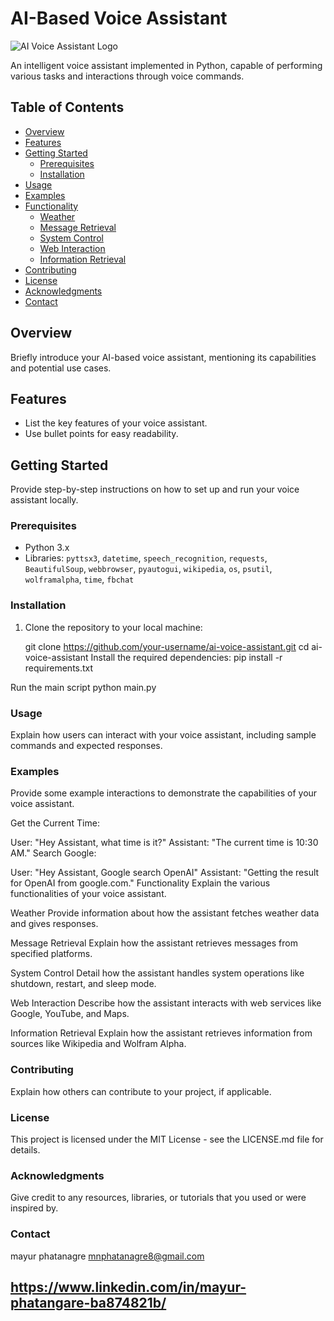 # AI-Based Voice Assistant

![AI Voice Assistant Logo](link_to_your_logo_image.png) <!-- Replace with a link to your project logo -->

An intelligent voice assistant implemented in Python, capable of performing various tasks and interactions through voice commands.

## Table of Contents
- [Overview](#overview)
- [Features](#features)
- [Getting Started](#getting-started)
  - [Prerequisites](#prerequisites)
  - [Installation](#installation)
- [Usage](#usage)
- [Examples](#examples)
- [Functionality](#functionality)
  - [Weather](#weather)
  - [Message Retrieval](#message-retrieval)
  - [System Control](#system-control)
  - [Web Interaction](#web-interaction)
  - [Information Retrieval](#information-retrieval)
- [Contributing](#contributing)
- [License](#license)
- [Acknowledgments](#acknowledgments)
- [Contact](#contact)

## Overview

Briefly introduce your AI-based voice assistant, mentioning its capabilities and potential use cases.

## Features

- List the key features of your voice assistant.
- Use bullet points for easy readability.

## Getting Started

Provide step-by-step instructions on how to set up and run your voice assistant locally.

### Prerequisites

- Python 3.x
- Libraries: `pyttsx3`, `datetime`, `speech_recognition`, `requests`, `BeautifulSoup`, `webbrowser`, `pyautogui`, `wikipedia`, `os`, `psutil`, `wolframalpha`, `time`, `fbchat`

### Installation

1. Clone the repository to your local machine:

   
   git clone https://github.com/your-username/ai-voice-assistant.git
   cd ai-voice-assistant
Install the required dependencies:
    pip install -r requirements.txt

Run the main script
    python main.py

### Usage
Explain how users can interact with your voice assistant, including sample commands and expected responses.

### Examples
Provide some example interactions to demonstrate the capabilities of your voice assistant.

Get the Current Time:

User: "Hey Assistant, what time is it?"
Assistant: "The current time is 10:30 AM."
Search Google:

User: "Hey Assistant, Google search OpenAI"
Assistant: "Getting the result for OpenAI from google.com."
Functionality
Explain the various functionalities of your voice assistant.

Weather
Provide information about how the assistant fetches weather data and gives responses.

Message Retrieval
Explain how the assistant retrieves messages from specified platforms.

System Control
Detail how the assistant handles system operations like shutdown, restart, and sleep mode.

Web Interaction
Describe how the assistant interacts with web services like Google, YouTube, and Maps.

Information Retrieval
Explain how the assistant retrieves information from sources like Wikipedia and Wolfram Alpha.

### Contributing
Explain how others can contribute to your project, if applicable.

### License
This project is licensed under the MIT License - see the LICENSE.md file for details.

### Acknowledgments
Give credit to any resources, libraries, or tutorials that you used or were inspired by.

### Contact
mayur phatanagre
mnphatanagre8@gmail.com
## https://www.linkedin.com/in/mayur-phatangare-ba874821b/


